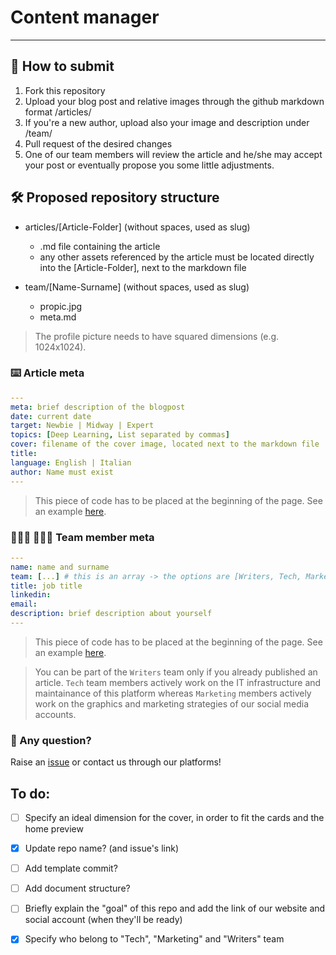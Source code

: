 # Content manager
---

## 📩 How to submit
1. Fork this repository
2. Upload your blog post and relative images through the github markdown format /articles/
3. If you're a new author, upload also your image and description under /team/
4. Pull request of the desired changes
5. One of our team members will review the article and he/she may accept your post or eventually propose you some little adjustments. 

## 🛠 Proposed repository structure
- articles/[Article-Folder] (without spaces, used as slug)
  - .md file containing the article
  - any other assets referenced by the article must be located directly into the [Article-Folder], next to the markdown file

- team/[Name-Surname] (without spaces, used as slug)
  - propic.jpg
  - meta.md

> The profile picture needs to have squared dimensions (e.g. 1024x1024).

### ⌨️ Article meta
```YAML
---
meta: brief description of the blogpost 
date: current date 
target: Newbie | Midway | Expert 
topics: [Deep Learning, List separated by commas] 
cover: filename of the cover image, located next to the markdown file 
title:  
language: English | Italian
author: Name must exist
---
```
> This piece of code has to be placed at the beginning of the page.
> See an example [here](https://github.com/stAItuned/articles/tree/main/articles/machine-learning-intro).

### 🙋🏼‍♀️ 🙆🏽‍♂️ Team member meta
```YAML
---
name: name and surname
team: [...] # this is an array -> the options are [Writers, Tech, Marketing]
title: job title  
linkedin: 
email: 
description: brief description about yourself
---
```

> This piece of code has to be placed at the beginning of the page.
> See an example [here](https://github.com/stAItuned/articles/blob/main/team/Francesco-Di-Salvo/meta.md).

> You can be part of the `Writers` team only if you already published an article. `Tech` team members actively work on the IT infrastructure and maintainance of this platform whereas `Marketing` members actively work on the graphics and marketing strategies of our social media accounts.

### 🤔 Any question? 
Raise an [issue](https://github.com/stAItuned/content-manager/issues) or contact us through our platforms! 


## To do:
- [ ] Specify an ideal dimension for the cover, in order to fit the cards and the home preview 
- [x] Update repo name? (and issue's link)
- [ ] Add template commit? 
- [ ] Add document structure? 
- [ ] Briefly explain the "goal" of this repo and add the link of our website and social account (when they'll be ready)
- [x] Specify who belong to "Tech", "Marketing" and "Writers" team

